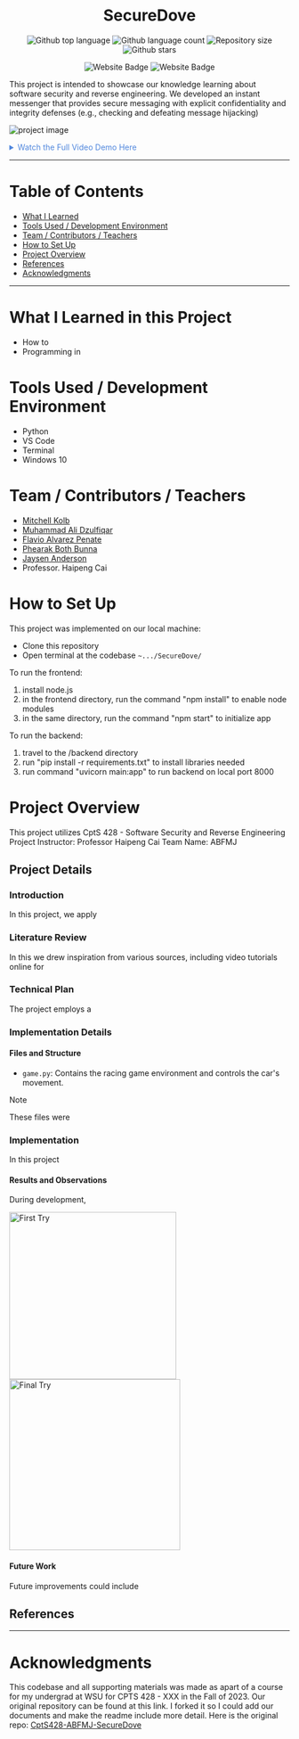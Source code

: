 

<h1 align="center">SecureDove</h1>

<p align="center">
  <img alt="Github top language" src="https://img.shields.io/github/languages/top/mitchellkolb/SecureDove?color=56BEB8">

  <img alt="Github language count" src="https://img.shields.io/github/languages/count/mitchellkolb/SecureDove?color=56BEB8">

  <img alt="Repository size" src="https://img.shields.io/github/repo-size/mitchellkolb/SecureDove?color=56BEB8">

  <img alt="Github stars" src="https://img.shields.io/github/stars/mitchellkolb/SecureDove?color=56BEB8" />
</p>

<p align="center">
<img
    src="https://img.shields.io/badge/Python-3776AB?style=for-the-badge&logo=Python&logoColor=white"
    alt="Website Badge" />
<img
    src="https://img.shields.io/badge/Windows-0078D6?style=for-the-badge&logo=Windows 10&logoColor=white"
    alt="Website Badge" />
</p>

This project is intended to showcase our knowledge learning about software security and reverse engineering. We developed an instant messenger that provides secure messaging with explicit confidentiality and integrity defenses (e.g., checking and defeating message hijacking)

![project image](resources/image1.png)

<details>
<summary style="color:#5087dd">Watch the Full Video Demo Here</summary>

[![Full Video Demo Here](https://img.youtube.com/vi/-27FixPlENk/0.jpg)](https://www.youtube.com/watch?v=-27FixPlENk)

</details>

---


# Table of Contents
- [What I Learned](#what-i-learned-in-this-project)
- [Tools Used / Development Environment](#tools-used--development-environment)
- [Team / Contributors / Teachers](#team--contributors--teachers)
- [How to Set Up](#how-to-set-up)
- [Project Overview](#project-overview)
- [References](#references)
- [Acknowledgments](#acknowledgments)

---

# What I Learned in this Project
- How to
- Programming in 



# Tools Used / Development Environment
- Python
- VS Code
- Terminal
- Windows 10





# Team / Contributors / Teachers
- [Mitchell Kolb](https://github.com/mitchellkolb)
- [Muhammad Ali Dzulfiqar](https://github.com/AliDzulfiqar)
- [Flavio Alvarez Penate](https://github.com/f-alvarezpenate)
- [Phearak Both Bunna](https://github.com/Phearakbothbunna)
- [Jaysen Anderson](https://github.com/JaysenWSU)
- Professor. Haipeng Cai






# How to Set Up
This project was implemented on our local machine:
- Clone this repository 
- Open terminal at the codebase `~.../SecureDove/`

To run the frontend:
1. install node.js
2. in the frontend directory, run the command "npm install" to enable node modules
3. in the same directory, run the command "npm start" to initialize app

To run the backend:
1. travel to the /backend directory
2. run "pip install -r requirements.txt" to install libraries needed
3. run command "uvicorn main:app" to run backend on local port 8000






# Project Overview
This project utilizes 
CptS 428 - Software Security and Reverse Engineering Project
Instructor: Professor Haipeng Cai
Team Name: ABFMJ



## Project Details

### Introduction
In this project, we apply 


### Literature Review
In this we drew inspiration from various sources, including video tutorials online for 


### Technical Plan
The project employs a 


### Implementation Details

#### Files and Structure
- `game.py`: Contains the racing game environment and controls the car's movement.
> [!NOTE]
> These files were 


### Implementation
In this project

#### Results and Observations
During development,
<p float="left">
  <img src="resources/image1.png" alt="First Try" width="300" />
  <img src="resources/image2.png" alt="Final Try" width="307" />
</p>

#### Future Work
Future improvements could include



## References



--- 
# Acknowledgments
This codebase and all supporting materials was made as apart of a course for my undergrad at WSU for CPTS 428 - XXX in the Fall of 2023. Our original repository can be found at this link. I forked it so I could add our documents and make the readme include more detail. Here is the original repo: [CptS428-ABFMJ-SecureDove](https://github.com/AliDzulfiqar/CptS428-ABFMJ-SecureDove)

